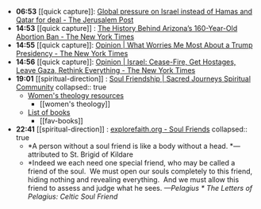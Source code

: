 - **06:53** [[quick capture]]:  [Global pressure on Israel instead of Hamas and Qatar for deal - The Jerusalem Post](https://m.jpost.com/opinion/article-796202)
- **14:53** [[quick capture]] : [The History Behind Arizona’s 160-Year-Old Abortion Ban - The New York Times](https://www.nytimes.com/2024/04/10/health/arizona-abortion-ban-history.html "The History Behind Arizona’s 160-Year-Old Abortion Ban - The New York Times")
- **14:55** [[quick capture]]:  [Opinion | What Worries Me Most About a Trump Presidency - The New York Times](https://www.nytimes.com/2024/04/10/opinion/trump-presidency-corruption.html?smid=nytcore-ios-share&referringSource=articleShare)
- **14:56** [[quick capture]]:  [Opinion | Israel: Cease-Fire, Get Hostages, Leave Gaza, Rethink Everything - The New York Times](https://www.nytimes.com/2024/04/10/opinion/israel-hamas-gaza.html?smid=nytcore-ios-share&referringSource=articleShare)
- **19:01** [[spiritual-direction]] :  [Soul Friendship | Sacred Journeys Spiritual Community](https://sacredjourneysracine.com/blog/soul-friendship)
  collapsed:: true
	- [Women's theology resources](https://sacredjourneysracine.com/blog/soul-friendship)
		- [[women's theology]]
	- [List of books](https://sacredjourneysracine.com/kayes-fav-books)
		- [[fav-books]]
- **22:41** [[spiritual-direction]] : [explorefaith.org - Soul Friends](http://www.explorefaith.org/livingspiritually/following_a_sacred_path/celtic_christianity/soul_friends.php# "explorefaith.org - Soul Friends")
  collapsed:: true
	- *A person without a soul friend is like a body without a head.
	  *—attributed to St. Brigid of Kildare
	- *Indeed we each need one special friend, who may be called a friend of the soul.  We must open our souls completely to this friend, hiding nothing and revealing everything.  And we must allow this friend to assess and judge what he sees.
	  *—Pelagius *
	  The Letters of Pelagius: Celtic Soul Friend*